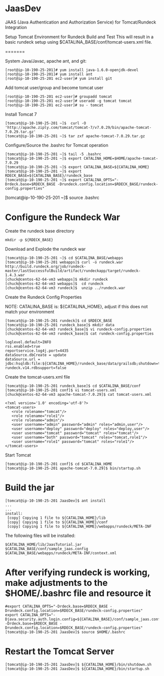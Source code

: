 JaasDev
=======

JAAS (Java Authentication and Authorization Service) for Tomcat/Rundeck Integration


Setup Tomcat Environment for Rundeck Build and Test
This will result in a basic rundeck setup using $CATALINA_BASE/conf/tomcat-users.xml file.

=======

System Java/Javac, apache ant, and git:

    [root@ip-10-190-25-201]# yum install java-1.6.0-openjdk-devel
    [root@ip-10-190-25-201]# yum install ant
    [root@ip-10-190-25-201 ec2-user]# yum install git

Add tomcat user/group and become tomcat user

    [root@ip-10-190-25-201 ec2-user]# groupadd tomcat
    [root@ip-10-190-25-201 ec2-user]# useradd -g tomcat tomcat
    [root@ip-10-190-25-201 ec2-user]# su - tomcat

Install Tomcat 7

    [tomcat@ip-10-190-25-201 ~]$  curl -O 'http://apache.ziply.com/tomcat/tomcat-7/v7.0.29/bin/apache-tomcat-7.0.29.tar.gz'
    [tomcat@ip-10-190-25-201 ~]$ tar zxf apache-tomcat-7.0.29.tar.gz 

Configure/Source the .bashrc for Tomcat operation

    [tomcat@ip-10-190-25-201 ~]$ tail -5 .bashrc
    [tomcat@ip-10-190-25-201 ~]$ export CATALINA_HOME=$HOME/apache-tomcat-7.0.29
    [tomcat@ip-10-190-25-201 ~]$ export CATALINA_BASE=${CATALINA_HOME}
    [tomcat@ip-10-190-25-201 ~]$ export RDECK_BASE=${CATALINA_BASE}/rundeck_base
    [tomcat@ip-10-190-25-201 ~]$ export CATALINA_OPTS="-Drdeck.base=$RDECK_BASE -Drundeck.config.location=$RDECK_BASE/rundeck-config.properties"

[tomcat@ip-10-190-25-201 ~]$ source  .bashrc


Configure the Rundeck War
=====================

Create the rundeck base directory

    mkdir -p ${RDECK_BASE}

Download and Explode the rundeck war

    [tomcat@ip-10-190-25-201 ~]$ cd $CATALINA_BASE/webapps
    [tomcat@ip-10-190-25-201 webapps]$ curl -o rundeck.war http://build.rundeck.org/job/rundeck-master/lastSuccessfulBuild/artifact/rundeckapp/target/rundeck-1.4.3.war
    [chuck@centos-62-64-vm3 webapps]$ mkdir rundeck
    [chuck@centos-62-64-vm3 webapps]$  cd rundeck
    [chuck@centos-62-64-vm3 rundeck]$  unzip ../rundeck.war

Create the Rundeck Config Properties

NOTE:  CATALINA_BASE is:  ${CATALINA_HOME}, adjust if this does not match your environment

    [tomcat@ip-10-190-25-201 rundeck]$ cd $RDECK_BASE
    [tomcat@ip-10-190-25-201 rundeck_base]$ mkdir data
    [chuck@centos-62-64-vm3 rundeck_base]$ vi rundeck-config.properties 
    [chuck@centos-62-64-vm3 rundeck_base]$ cat rundeck-config.properties 

    loglevel.default=INFO
    rss.enabled=true
    reportservice.log4j.port=4435
    dataSource.dbCreate = update
    dataSource.url = jdbc:hsqldb:file:${CATALINA_HOME}/rundeck_base/data/grailsdb;shutdown=true
    rundeck.v14.rdbsupport=false


Create the tomcat-users.xml file

    [tomcat@ip-10-190-25-201 rundeck_base]$ cd $CATALINA_BASE/conf
    [tomcat@ip-10-190-25-201 conf]$ vi tomcat-users.xml 
    [chuck@centos-62-64-vm3 apache-tomcat-7.0.29]$ cat tomcat-users.xml 

    <?xml version='1.0' encoding='utf-8'?>
    <tomcat-users>
       <role rolename="tomcat"/>
       <role rolename="role1"/>
       <role rolename="admin"/>
       <user username="admin" password="admin" roles="admin,user"/>
       <user username="deploy" password="deploy" roles="deploy,user"/>
       <user username="tomcat" password="tomcat" roles="tomcat"/>
       <user username="both" password="tomcat" roles="tomcat,role1"/>
       <user username="role1" password="tomcat" roles="role1"/>
    </tomcat-users>

Start Tomcat

    [tomcat@ip-10-190-25-201 conf]$ cd $CATALINA_HOME
    [tomcat@ip-10-190-25-201 apache-tomcat-7.0.29]$ bin/startup.sh 


Build the jar
===============

    [tomcat@ip-10-190-25-201 JaasDev]$ ant install
    ...
    ...
    install:
     [copy] Copying 1 file to ${CATALINA_HOME}/lib
     [copy] Copying 1 file to ${CATALINA_HOME}/conf
     [copy] Copying 1 file to ${CATALINA_HOME}/webapps/rundeck/META-INF

The following files will be installed:

    $CATALINA_HOME/lib/JaasTutorial.jar
    $CATALINA_BASE/conf/sample_jaas.config 
    $CATALINA_BASE/webapps/rundeck/META-INF/context.xml 



After verifying rundeck is working, make adjustments to the $HOME/.bashrc file and resource it
===============

    #export CATALINA_OPTS="-Drdeck.base=$RDECK_BASE -Drundeck.config.location=$RDECK_BASE/rundeck-config.properties"
    export CATALINA_OPTS="-Djava.security.auth.login.config=${CATALINA_BASE}/conf/sample_jaas.config -Drdeck.base=$RDECK_BASE -Drundeck.config.location=$RDECK_BASE/rundeck-config.properties"
    [tomcat@ip-10-190-25-201 JaasDev]$ source $HOME/.bashrc


Restart the Tomcat Server
===============

    [tomcat@ip-10-190-25-201 JaasDev]$ ${CATALINA_HOME}/bin/shutdown.sh 
    [tomcat@ip-10-190-25-201 JaasDev]$ ${CATALINA_HOME}/bin/startup.sh 


